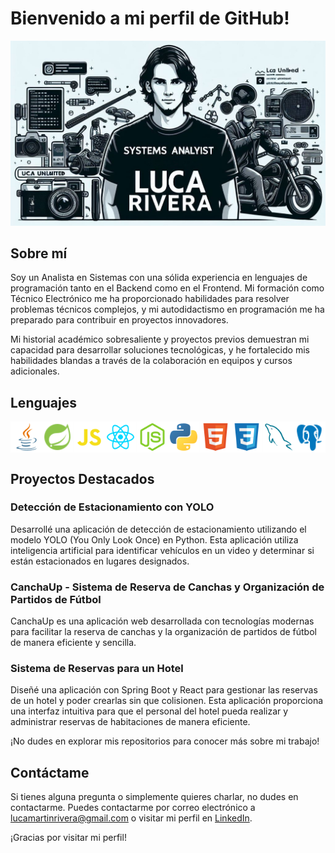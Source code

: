 
# Bienvenido a mi perfil de GitHub!

![Banner](img/banner2.jpeg)

## Sobre mí

Soy un Analista en Sistemas con una sólida experiencia en lenguajes de programación tanto en el Backend como en el Frontend. Mi formación como Técnico Electrónico me ha proporcionado habilidades para resolver problemas técnicos complejos, y mi autodidactismo en programación me ha preparado para contribuir en proyectos innovadores. 

Mi historial académico sobresaliente y proyectos previos demuestran mi capacidad para desarrollar soluciones tecnológicas, y he fortalecido mis habilidades blandas a través de la colaboración en equipos y cursos adicionales.

## Lenguajes


<div style="display: flex; flex-wrap: wrap; justify-content: space-between; align-items: center;">
    <img src="https://raw.githubusercontent.com/vscode-icons/vscode-icons/master/icons/file_type_jar.svg" alt="JavaEE" width="50"/> 
    <img src="img/icons8-spring-boot-48.png" alt="Spring Boot" width="50"/> 
    <img src="https://raw.githubusercontent.com/vscode-icons/vscode-icons/master/icons/file_type_js.svg" alt="JavaScript" width="50"/> 
    <img src="https://raw.githubusercontent.com/vscode-icons/vscode-icons/master/icons/file_type_reactjs.svg" alt="React" width="50"/> 
    <img src="https://raw.githubusercontent.com/vscode-icons/vscode-icons/master/icons/file_type_node.svg" alt="Node.js" width="50"/> 
    <img src="https://raw.githubusercontent.com/vscode-icons/vscode-icons/master/icons/file_type_python.svg" alt="Python" width="50"/> 
    <img src="https://raw.githubusercontent.com/vscode-icons/vscode-icons/master/icons/file_type_html.svg" alt="HTML" width="50"/> 
    <img src="https://raw.githubusercontent.com/vscode-icons/vscode-icons/master/icons/file_type_css.svg" alt="CSS" width="50"/> 
    <img src="https://raw.githubusercontent.com/vscode-icons/vscode-icons/master/icons/file_type_mysql.svg" alt="MySQL" width="50"/> 
    <img src="img/icons8-postgresql-48.png" alt="PostgreSQL" width="50"/> 
</div>



## Proyectos Destacados

### Detección de Estacionamiento con YOLO

Desarrollé una aplicación de detección de estacionamiento utilizando el modelo YOLO (You Only Look Once) en Python. Esta aplicación utiliza inteligencia artificial para identificar vehículos en un video y determinar si están estacionados en lugares designados.

### CanchaUp - Sistema de Reserva de Canchas y Organización de Partidos de Fútbol

CanchaUp es una aplicación web desarrollada con tecnologías modernas para facilitar la reserva de canchas y la organización de partidos de fútbol de manera eficiente y sencilla.

### Sistema de Reservas para un Hotel

Diseñé una aplicación con Spring Boot y React para gestionar las reservas de un hotel y poder crearlas sin que colisionen. Esta aplicación proporciona una interfaz intuitiva para que el personal del hotel pueda realizar y administrar reservas de habitaciones de manera eficiente.

¡No dudes en explorar mis repositorios para conocer más sobre mi trabajo!

## Contáctame
Si tienes alguna pregunta o simplemente quieres charlar, no dudes en contactarme.
Puedes contactarme por correo electrónico a [lucamartinrivera@gmail.com](mailto:lucamartinrivera@gmail.com) o visitar mi perfil en [LinkedIn](https://www.linkedin.com/in/luca-rivera-721a7b294/).


¡Gracias por visitar mi perfil!
